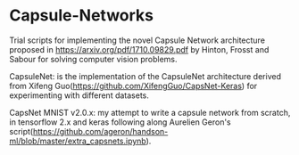 # Capsule-Networks
Trial scripts for implementing the novel Capsule Network architecture proposed in https://arxiv.org/pdf/1710.09829.pdf by Hinton, Frosst and Sabour for solving computer vision problems.

CapsuleNet: is the implementation of the CapsuleNet architecture derived from Xifeng Guo(https://github.com/XifengGuo/CapsNet-Keras) for experimenting with different datasets.

CapsNet MNIST v2.0.x: my attempt to write a capsule network from scratch, in tensorflow 2.x and keras following along Aurelien Geron's script(https://github.com/ageron/handson-ml/blob/master/extra_capsnets.ipynb).
